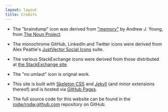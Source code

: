 ```yaml
---
layout: layout
title: Credits
---
```


* The "braindump" icon was derived from ["memory"](http://thenounproject.com/noun/memory/) by Andrew J. Young, from [The Noun Project](http://www.thenounproject.com/).

* The monochrome GitHub, LinkedIn and Twitter icons were derived from Alex Peattie's [JustVector Social Icons](http://www.alexpeattie.com/projects/justvector_icons) suite.

* The various StackExchange icons were derived from those distributed at [the StackExchange site](http://stackexchange.com/about/logos).

* The "no umlaut" icon is orignal work.

* This site is built with [Skeleton CSS](http://www.getskeleton.com/) and [Jekyll](https://github.com/mojombo/jekyll/) (and minor extensions thereof) and is hosted via&nbsp;[GitHub&nbsp;Pages](http://pages.github.com/).

* The full source code for this website can be found in the [rodw/rodw.github.com](https://github.com/rodw/rodw.github.com) repository on GitHub.

